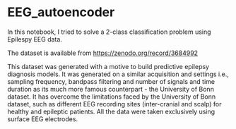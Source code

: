 # EEG_autoencoder

In this notebook, I tried to solve a 2-class classification problem using Epilespy EEG data.

The dataset is available from https://zenodo.org/record/3684992

This dataset was generated with a motive to build predictive epilepsy diagnosis models. It was generated on a similar acquisition and settings i.e., sampling frequency, bandpass filtering and number of signals and time duration as its much more famous counterpart - the University of Bonn dataset. It has overcome the limitations faced by the University of Bonn dataset, such as different EEG recording sites (inter-cranial and scalp) for healthy and epileptic patients. All the data were taken exclusively using surface EEG electrodes.
